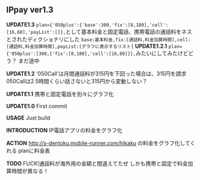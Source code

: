 ## IPpay ver1.3

__UPDATE1.3__
`plan={'050plus':{'base':300,'fix':[8,180],'cell':[16,60],'payList':[]},`として基本料金と固定電話、携帯電話の通話料をネスとされたディクショナリにした
`base:基本料金,fix:[通話料,料金加算時間],cell:[通話料,料金加算時間],payList:[グラフに表示するリスト]`
__UPDATE1.2.1__
`plan={'050plus':[300,{'fix':[8,180],'cell':[16,60]}],`みたいにしてみたけどどう？
まだ途中

__UPDATE1.2__
'050Call'は月間通話料が315円を下回った場合は、315円を請求
050Callは2.5時間くらい話さないと315円から変動しない？

__UPDATE1.1__
携帯と固定電話を別々にグラフ化

__UPDATE1.0__
First commit

__USAGE__
Just build

__INTRODUCTION__
IP電話アプリの料金をグラフ化

__ACTION__
http://s-dentoku.mobile-runner.com/hikaku
の料金をグラフ化してくれる
planに料金表


__TODO__
FUCK!通話料が海外用の金額と間違えてたぜ
しかも携帯と固定で料金加算時間が異なる！
